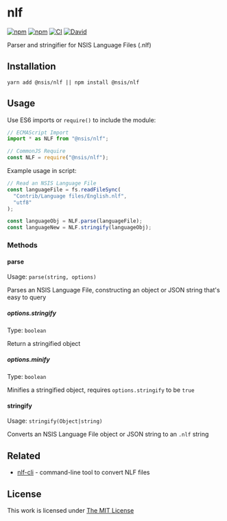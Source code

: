 # nlf

[![npm](https://flat.badgen.net/npm/license/@nsis/nlf)](https://www.npmjs.org/package/@nsis/nlf)
[![npm](https://flat.badgen.net/npm/v/@nsis/nlf)](https://www.npmjs.org/package/@nsis/nlf)
[![CI](https://img.shields.io/github/workflow/status/idleberg/node-nlf/CI?style=flat-square)](https://github.com/idleberg/node-nlf/actions)
[![David](https://flat.badgen.net/david/dev/idleberg/node-nlf)](https://david-dm.org/idleberg/node-nlf?type=dev)

Parser and stringifier for NSIS Language Files (.nlf)

## Installation

`yarn add @nsis/nlf || npm install @nsis/nlf`

## Usage

Use ES6 imports or `require()` to include the module:

```js
// ECMAScript Import
import * as NLF from "@nsis/nlf";

// CommonJS Require
const NLF = require("@nsis/nlf");
```

Example usage in script:

```js
// Read an NSIS Language File
const languageFile = fs.readFileSync(
  "Contrib/Language files/English.nlf",
  "utf8"
);

const languageObj = NLF.parse(languageFile);
const languageNew = NLF.stringify(languageObj);
```

### Methods

#### parse

Usage: `parse(string, options)`

Parses an NSIS Language File, constructing an object or JSON string that's easy to query

##### options.stringify

Type: `boolean`

Return a stringified object

##### options.minify

Type: `boolean`

Minifies a stringified object, requires `options.stringify` to be `true`

#### stringify

Usage: `stringify(Object|string)`

Converts an NSIS Language File object or JSON string to an `.nlf` string

## Related

- [nlf-cli](https://www.npmjs.org/package/@nsis/nlf-cli) - command-line tool to convert NLF files

## License

This work is licensed under [The MIT License](LICENSE)
